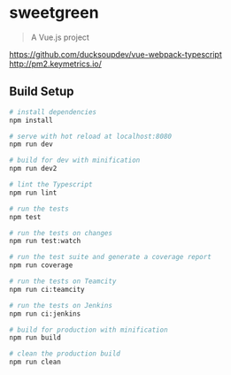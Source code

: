 # sweetgreen

> A Vue.js project

https://github.com/ducksoupdev/vue-webpack-typescript  
http://pm2.keymetrics.io/  


## Build Setup

``` bash
# install dependencies
npm install

# serve with hot reload at localhost:8080
npm run dev

# build for dev with minification
npm run dev2

# lint the Typescript
npm run lint

# run the tests
npm test

# run the tests on changes
npm run test:watch

# run the test suite and generate a coverage report
npm run coverage

# run the tests on Teamcity
npm run ci:teamcity

# run the tests on Jenkins
npm run ci:jenkins

# build for production with minification
npm run build

# clean the production build
npm run clean
```
